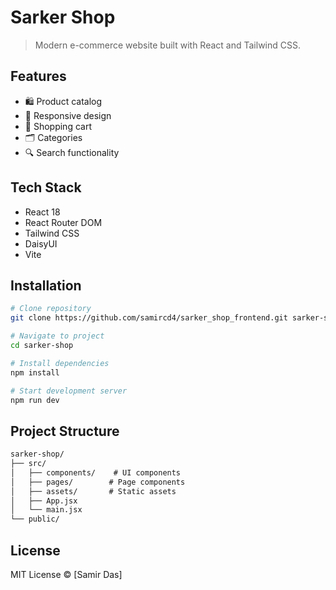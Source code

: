 # Sarker Shop

> Modern e-commerce website built with React and Tailwind CSS.

## Features

- 🛍️ Product catalog
- 📱 Responsive design
- 🛒 Shopping cart
- 🗂️ Categories
- 🔍 Search functionality

## Tech Stack

- React 18
- React Router DOM
- Tailwind CSS
- DaisyUI
- Vite

## Installation

```bash
# Clone repository
git clone https://github.com/samircd4/sarker_shop_frontend.git sarker-shop

# Navigate to project
cd sarker-shop

# Install dependencies
npm install

# Start development server
npm run dev
```


## Project Structure

```markdown
sarker-shop/
├── src/
│   ├── components/    # UI components
│   ├── pages/        # Page components
│   ├── assets/       # Static assets
│   ├── App.jsx      
│   └── main.jsx     
└── public/
```



## License

MIT License © [Samir Das]
```